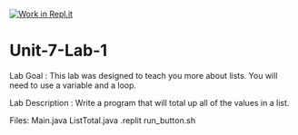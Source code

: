 [![Work in Repl.it](https://classroom.github.com/assets/work-in-replit-14baed9a392b3a25080506f3b7b6d57f295ec2978f6f33ec97e36a161684cbe9.svg)](https://classroom.github.com/online_ide?assignment_repo_id=3990524&assignment_repo_type=AssignmentRepo)
# Unit-7-Lab-1

Lab Goal :   This lab was designed to teach you more about lists.  You will need to use a variable and a loop.

Lab Description :   Write a program that will total up all of the values in a list.

Files:  Main.java
        ListTotal.java
        .replit
        run_button.sh
